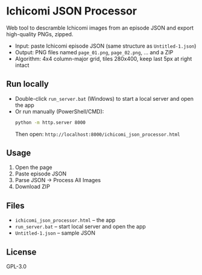 # Ichicomi JSON Processor

Web tool to descramble Ichicomi images from an episode JSON and export high-quality PNGs, zipped.

- Input: paste Ichicomi episode JSON (same structure as `Untitled-1.json`)
- Output: PNG files named `page_01.png`, `page_02.png`, ... and a ZIP
- Algorithm: 4x4 column-major grid, tiles 280x400, keep last 5px at right intact

## Run locally

- Double-click `run_server.bat` (Windows) to start a local server and open the app
- Or run manually (PowerShell/CMD):
  ```bat
  python -m http.server 8000
  ```
  Then open: `http://localhost:8000/ichicomi_json_processor.html`

## Usage

1. Open the page
2. Paste episode JSON
3. Parse JSON → Process All Images
4. Download ZIP

## Files
- `ichicomi_json_processor.html` – the app
- `run_server.bat` – start local server and open the app
- `Untitled-1.json` – sample JSON

## License
GPL-3.0 